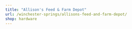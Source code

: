 ```yaml
---
title: "Allison's Feed & Farm Depot"
url: /winchester-springs/allisons-feed-and-farm-depot/
shop: hardware
---
```


